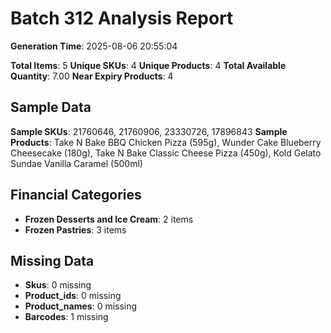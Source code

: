 # Batch 312 Analysis Report

**Generation Time**: 2025-08-06 20:55:04

**Total Items**: 5
**Unique SKUs**: 4
**Unique Products**: 4
**Total Available Quantity**: 7.00
**Near Expiry Products**: 4

## Sample Data
**Sample SKUs**: 21760646, 21760906, 23330726, 17896843
**Sample Products**: Take N Bake BBQ Chicken Pizza (595g), Wunder Cake Blueberry Cheesecake (180g), Take N Bake Classic Cheese Pizza (450g), Kold Gelato Sundae Vanilla Caramel (500ml)

## Financial Categories
- **Frozen Desserts and Ice Cream**: 2 items
- **Frozen Pastries**: 3 items

## Missing Data
- **Skus**: 0 missing
- **Product_ids**: 0 missing
- **Product_names**: 0 missing
- **Barcodes**: 1 missing
